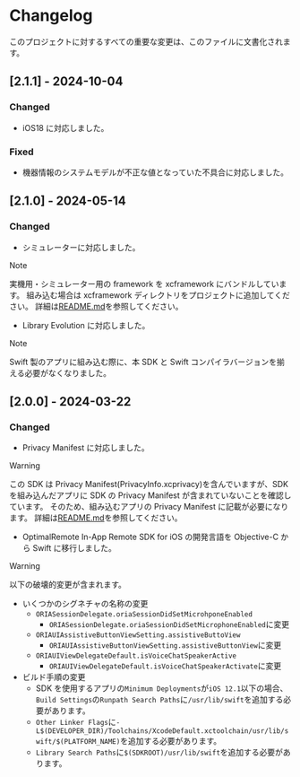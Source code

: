 # Changelog

このプロジェクトに対するすべての重要な変更は、このファイルに文書化されます。

## [2.1.1] - 2024-10-04

### Changed

- iOS18 に対応しました。

### Fixed

- 機器情報のシステムモデルが不正な値となっていた不具合に対応しました。

## [2.1.0] - 2024-05-14

### Changed

- シミュレーターに対応しました。

> [!NOTE]
> 実機用・シミュレーター用の framework を xcframework にバンドルしています。
> 組み込む場合は xcframework ディレクトリをプロジェクトに追加してください。
> 詳細は[README.md](./README.md)を参照してください。

- Library Evolution に対応しました。

> [!NOTE]
> Swift 製のアプリに組み込む際に、本 SDK と Swift コンパイラバージョンを揃える必要がなくなりました。

## [2.0.0] - 2024-03-22

### Changed

- Privacy Manifest に対応しました。

> [!WARNING]
> この SDK は Privacy Manifest(PrivacyInfo.xcprivacy)を含んでいますが、SDK を組み込んだアプリに SDK の Privacy Manifest が含まれていないことを確認しています。
> そのため、組み込むアプリの Privacy Manifest に記載が必要になります。
> 詳細は[README.md](./README.md)を参照してください。

- OptimalRemote In-App Remote SDK for iOS の開発言語を Objective-C から Swift に移行しました。

> [!WARNING]
> 以下の破壊的変更が含まれます。
>
> - いくつかのシグネチャの名称の変更
>   - `ORIASessionDelegate.oriaSessionDidSetMicrohponeEnabled`
>     - `ORIASessionDelegate.oriaSessionDidSetMicrophoneEnabled`に変更
>   - `ORIAUIAssistiveButtonViewSetting.assistiveButtoView`
>     - `ORIAUIAssistiveButtonViewSetting.assistiveButtonView`に変更
>   - `ORIAUIViewDelegateDefault.isVoiceChatSpeakerActive`
>     - `ORIAUIViewDelegateDefault.isVoiceChatSpeakerActivate`に変更
> - ビルド手順の変更
>   - SDK を使用するアプリの`Minimum Deployments`が`iOS 12.1`以下の場合、`Build Settings`の`Runpath Search Paths`に`/usr/lib/swift`を追加する必要があります。
>   - `Other Linker Flags`に`-L$(DEVELOPER_DIR)/Toolchains/XcodeDefault.xctoolchain/usr/lib/swift/$(PLATFORM_NAME)`を追加する必要があります。
>   - `Library Search Paths`に`$(SDKROOT)/usr/lib/swift`を追加する必要があります。

